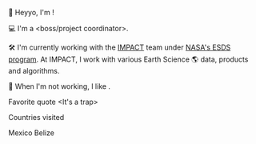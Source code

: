<Elizabeth Fancher>

👋  Heyyo, I'm <Elizabeth Fancher>!

💻  I'm a <boss/project coordinator>.

🛠️  I'm currently working with the [IMPACT](https://impact.earthdata.nasa.gov/) team under [NASA's ESDS program](https://earthdata.nasa.gov/esds).
At IMPACT, I work with various Earth Science 🌎 data, products and algorithms.

🎨  When I'm not working, I like <watching disney movies>.

Favorite quote
<It's a trap>

Countries visited

Mexico
Belize